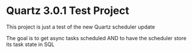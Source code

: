 ﻿# Quartz 3.0.1 Test Project

This project is just a test of the new Quartz scheduler update

The goal is to get async tasks scheduled AND to have the scheduler store its task state in SQL
